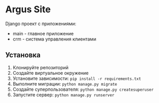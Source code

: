 # Argus Site

Django проект с приложениями:
- main - главное приложение
- crm - система управления клиентами

## Установка

1. Клонируйте репозиторий
2. Создайте виртуальное окружение
3. Установите зависимости: `pip install -r requirements.txt`
4. Выполните миграции: `python manage.py migrate`
5. Создайте суперпользователя: `python manage.py createsuperuser`
6. Запустите сервер: `python manage.py runserver`
